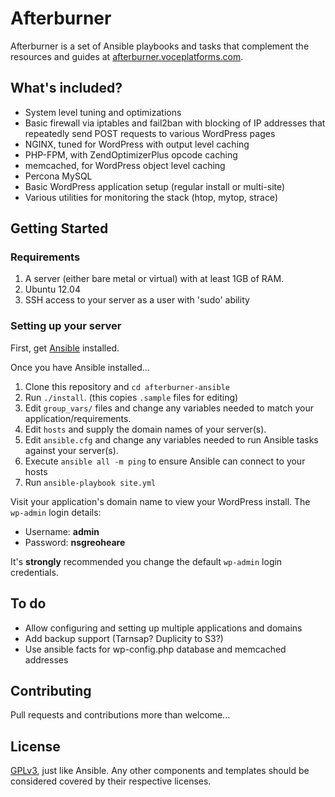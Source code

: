 # Afterburner

Afterburner is a set of Ansible playbooks and tasks that complement the resources and guides at [afterburner.voceplatforms.com](http://afterburner.voceplatforms.com).

## What's included?

* System level tuning and optimizations
* Basic firewall via iptables and fail2ban with blocking of IP addresses that repeatedly send POST requests to various WordPress pages
* NGINX, tuned for WordPress with output level caching
* PHP-FPM, with ZendOptimizerPlus opcode caching
* memcached, for WordPress object level caching
* Percona MySQL
* Basic WordPress application setup (regular install or multi-site)
* Various utilities for monitoring the stack (htop, mytop, strace)

## Getting Started

### Requirements

1. A server (either bare metal or virtual) with at least 1GB of RAM.
2. Ubuntu 12.04
3. SSH access to your server as a user with 'sudo' ability

### Setting up your server

First, get [Ansible](http://ansibleworks.com/docs/gettingstarted.html#getting-ansible) installed.

Once you have Ansible installed...

1. Clone this repository and `cd afterburner-ansible`
2. Run `./install`. (this copies `.sample` files for editing)
3. Edit `group_vars/` files and change any variables needed to match your application/requirements.
4. Edit `hosts` and supply the domain names of your server(s).
5. Edit `ansible.cfg` and change any variables needed to run Ansible tasks against your server(s).
6. Execute `ansible all -m ping` to ensure Ansible can connect to your hosts
7. Run `ansible-playbook site.yml`

Visit your application's domain name to view your WordPress install. The `wp-admin` login details:

* Username: **admin**
* Password: **nsgreoheare**

It's **strongly** recommended you change the default `wp-admin` login credentials.

## To do

* Allow configuring and setting up multiple applications and domains
* Add backup support (Tarnsap? Duplicity to S3?)
* Use ansible facts for wp-config.php database and memcached addresses

## Contributing

Pull requests and contributions more than welcome...

## License

[GPLv3](http://gplv3.fsf.org/), just like Ansible. Any other components and templates should be considered covered by their respective licenses.
